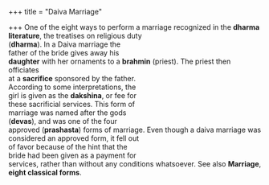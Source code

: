 +++
title = "Daiva Marriage"

+++
One of the eight ways to perform a marriage recognized in the **dharma literature**, the treatises on religious duty  
(**dharma**). In a Daiva marriage the  
father of the bride gives away his  
**daughter** with her ornaments to a **brahmin** (priest). The priest then officiates  
at a **sacrifice** sponsored by the father.  
According to some interpretations, the  
girl is given as the **dakshina**, or fee for  
these sacrificial services. This form of  
marriage was named after the gods  
(**devas**), and was one of the four  
approved (**prashasta**) forms of marriage. Even though a daiva marriage was  
considered an approved form, it fell out  
of favor because of the hint that the  
bride had been given as a payment for  
services, rather than without any conditions whatsoever. See also **Marriage**,  
**eight classical forms**.